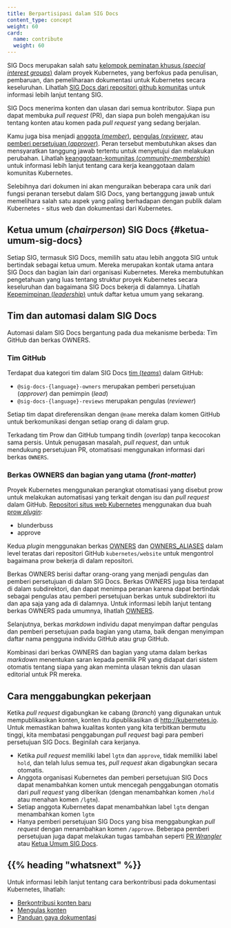 ```yaml
---
title: Berpartisipasi dalam SIG Docs
content_type: concept
weight: 60
card:
  name: contribute
  weight: 60
---
```


<!-- overview -->

SIG Docs merupakan salah satu
[kelompok peminatan khusus (_special interest groups_)](https://github.com/kubernetes/community/blob/master/sig-list.md)
dalam proyek Kubernetes, yang berfokus pada penulisan, pembaruan, dan pemeliharaan
dokumentasi untuk Kubernetes secara keseluruhan. Lihatlah
[SIG Docs dari repositori github komunitas](https://github.com/kubernetes/community/tree/master/sig-docs)
untuk informasi lebih lanjut tentang SIG.

SIG Docs menerima konten dan ulasan dari semua kontributor. Siapa pun dapat membuka
_pull request_ (PR), dan siapa pun boleh mengajukan isu tentang konten atau komen
pada _pull request_ yang sedang berjalan.

Kamu juga bisa menjadi [anggota (_member_)](/id/docs/contribute/participating/roles-and-responsibilities/#anggota),
[pengulas (_reviewer_](/id/docs/contribute/participating/roles-and-responsibilities/#pengulas), atau [pemberi persetujuan (_approver_)](/id/docs/contribute/participating/roles-and-responsibilities/#approvers). Peran tersebut membutuhkan
akses dan mensyaratkan tanggung jawab tertentu untuk menyetujui dan melakukan perubahan.
Lihatlah [keanggotaan-komunitas (_community-membership_)](https://github.com/kubernetes/community/blob/master/community-membership.md)
untuk informasi lebih lanjut tentang cara kerja keanggotaan dalam komunitas Kubernetes.

Selebihnya dari dokumen ini akan menguraikan beberapa cara unik dari fungsi peranan tersebut dalam
SIG Docs, yang bertanggung jawab untuk memelihara salah satu aspek yang paling berhadapan dengan publik
dalam Kubernetes - situs web dan dokumentasi dari Kubernetes.


<!-- body -->

## Ketua umum (_chairperson_) SIG Docs {#ketua-umum-sig-docs}

Setiap SIG, termasuk SIG Docs, memilih satu atau lebih anggota SIG untuk bertindak sebagai
ketua umum. Mereka merupakan kontak utama antara SIG Docs dan bagian lain dari
organisasi Kubernetes. Mereka membutuhkan pengetahuan yang luas tentang struktur
proyek Kubernetes secara keseluruhan dan bagaimana SIG Docs bekerja di dalamnya. Lihatlah
[Kepemimpinan (_leadership_)](https://github.com/kubernetes/community/tree/master/sig-docs#leadership)
untuk daftar ketua umum yang sekarang.

## Tim dan automasi dalam SIG Docs

Automasi dalam SIG Docs bergantung pada dua mekanisme berbeda:
Tim GitHub dan berkas OWNERS.

### Tim GitHub

Terdapat dua kategori tim dalam SIG Docs [tim (_teams_)](https://github.com/orgs/kubernetes/teams?query=sig-docs) dalam GitHub:

- `@sig-docs-{language}-owners` merupakan pemberi persetujuan (_approver_) dan pemimpin (_lead_)
- `@sig-docs-{language}-reviews` merupakan pengulas (_reviewer_)

Setiap tim dapat direferensikan dengan `@name` mereka dalam komen GitHub untuk berkomunikasi dengan setiap orang di dalam grup.

Terkadang tim Prow dan GitHub tumpang tindih (_overlap_) tanpa kecocokan sama persis. Untuk penugasan masalah, _pull request_, dan untuk mendukung persetujuan PR,
otomatisasi menggunakan informasi dari berkas `OWNERS`.


### Berkas OWNERS dan bagian yang utama (_front-matter_)

Proyek Kubernetes menggunakan perangkat otomatisasi yang disebut prow untuk melakukan automatisasi
yang terkait dengan isu dan _pull request_ dalam GitHub.
[Repositori situs web Kubernetes](https://github.com/kubernetes/website) menggunakan
dua buah [prow _plugin_](https://github.com/kubernetes/test-infra/tree/master/prow/plugins):

- blunderbuss
- approve

Kedua _plugin_ menggunakan berkas
[OWNERS](https://github.com/kubernetes/website/blob/main/OWNERS) dan
[OWNERS_ALIASES](https://github.com/kubernetes/website/blob/main/OWNERS_ALIASES)
dalam level teratas dari repositori GitHub `kubernetes/website` untuk mengontrol
bagaimana prow bekerja di dalam repositori.

Berkas OWNERS berisi daftar orang-orang yang menjadi pengulas dan pemberi persetujuan di dalam SIG Docs.
Berkas OWNERS juga bisa terdapat di dalam subdirektori, dan dapat menimpa peranan karena 
dapat bertindak sebagai pengulas atau pemberi persetujuan berkas untuk subdirektori itu dan
apa saja yang ada di dalamnya. Untuk informasi lebih lanjut tentang berkas OWNERS pada umumnya, lihatlah
[OWNERS](https://github.com/kubernetes/community/blob/master/contributors/guide/owners.md).

Selanjutnya, berkas _markdown_ individu dapat menyimpan daftar pengulas dan pemberi persetujuan 
pada bagian yang utama, baik dengan menyimpan daftar nama pengguna individu GitHub atau grup GitHub.

Kombinasi dari berkas OWNERS dan bagian yang utama dalam berkas _markdown_ menentukan
saran kepada pemilik PR yang didapat dari sistem otomatis tentang siapa yang akan meminta ulasan teknis
dan ulasan editorial untuk PR mereka.

## Cara menggabungkan pekerjaan

Ketika _pull request_ digabungkan ke cabang (_branch_) yang digunakan untuk mempublikasikan konten, konten itu dipublikasikan di http://kubernetes.io. Untuk memastikan bahwa
kualitas konten yang kita terbitkan bermutu tinggi, kita membatasi penggabungan _pull request_ bagi para pemberi persetujuan
SIG Docs. Beginilah cara kerjanya.

- Ketika _pull request_ memiliki label `lgtm` dan `approve`, tidak memiliki label `hold`,
  dan telah lulus semua tes, _pull request_ akan digabungkan secara otomatis.
- Anggota organisasi Kubernetes dan pemberi persetujuan SIG Docs dapat menambahkan komen
  untuk mencegah penggabungan otomatis dari _pull request_ yang diberikan (dengan menambahkan komen `/hold`
  atau menahan komen `/lgtm`).
- Setiap anggota Kubernetes dapat menambahkan label `lgtm` dengan menambahkan komen `lgtm`
- Hanya pemberi persetujuan SIG Docs yang bisa menggabungkan _pull request_
  dengan menambahkan komen `/approve`. Beberapa pemberi persetujuan juga dapat melakukan 
  tugas tambahan seperti [PR _Wrangler_](/id/docs/contribute/advanced#menjadi-pr-wrangler-untuk-seminggu) atau
  [Ketua Umum SIG Docs](#ketua-umum-sig-docs).


## {{% heading "whatsnext" %}}

Untuk informasi lebih lanjut tentang cara berkontribusi pada dokumentasi Kubernetes, lihatlah:

- [Berkontribusi konten baru](/id/docs/contribute/overview/)
- [Mengulas konten](/id/docs/contribute/review/reviewing-prs)
- [Panduan gaya dokumentasi](/id/docs/contribute/style/)
